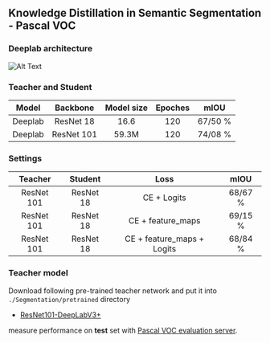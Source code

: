## Knowledge Distillation in Semantic Segmentation - Pascal VOC
### Deeplab architecture

![Alt Text](https://raw.githubusercontent.com/AmirMansurian/KD/main/Deeplab%20Architecture.png)

### Teacher and Student

|   Model  |  Backbone  | Model size | Epoches | mIOU |
|:----------:|:---------:|:------------:|:------------:|:----------:|
| Deeplab | ResNet 18 |    16.6    |    120    |  67/50 %   |
| Deeplab | ResNet 101 |     59.3M      |   120   |  74/08 %   |


### Settings

|   Teacher  |  Student  | Loss | mIOU |
|:----------:|:---------:|:------------:|:------------:|
| ResNet 101 | ResNet 18 |   CE + Logits    |    68/67 %    |  
| ResNet 101 | ResNet 18 |    CE + feature_maps    |     69/15 %   |
| ResNet 101 | ResNet 18 |    CE + feature_maps + Logits    |    68/84 %   |


### Teacher model
Download following pre-trained teacher network and put it into ```./Segmentation/pretrained``` directory
- [ResNet101-DeepLabV3+](https://drive.google.com/open?id=1Pz2OT5KoSNvU5rc3w5d2R8_0OBkKSkLR)

 measure performance on **test** set with [Pascal VOC evaluation server](http://host.robots.ox.ac.uk/pascal/VOC/).
